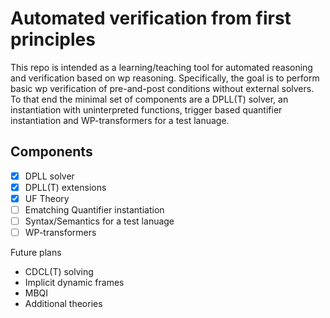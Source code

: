 # Automated verification from first principles

This repo is intended as a learning/teaching tool for automated reasoning
and verification based on wp reasoning. Specifically, the goal is to perform
basic wp verification of pre-and-post conditions without external solvers. To
that end the minimal set of components are a DPLL(T) solver, an instantiation
with uninterpreted functions, trigger based quantifier instantiation and
WP-transformers for a test lanuage.

## Components

- [x] DPLL solver
- [x] DPLL(T) extensions
- [x] UF Theory
- [ ] Ematching Quantifier instantiation
- [ ] Syntax/Semantics for a test lanuage
- [ ] WP-transformers

Future plans

- CDCL(T) solving
- Implicit dynamic frames
- MBQI
- Additional theories
